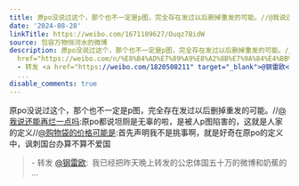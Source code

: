 ```yaml
---
title: 原po没说过这个，那个也不一定是p图，完全存在发过以后删掉重发的可能。//@我说还能再烂一点吗:原po都说坦厕是无辜的啦，是被人p图陷害的，这就是人家的定义//@...
date: '2024-08-28'
linkTitle: https://weibo.com/1671109627/Ouqz7BidW
source: 包容万物恒河水的微博
description: 原po没说过这个，那个也不一定是p图，完全存在发过以后删掉重发的可能。//<a href="https://weibo.com/n/%E6%88%91%E8%AF%B4%E8%BF%98%E8%83%BD%E5%86%8D%E7%83%82%E4%B8%80%E7%82%B9%E5%90%97">@我说还能再烂一点吗</a>:原po都说坦厕是无辜的啦，是被人p图陷害的，这就是人家的定义//<a
  href="https://weibo.com/n/%E8%B4%AD%E7%89%A9%E8%A2%8B%E7%9A%84%E4%BB%B7%E6%A0%BC%E5%8F%AF%E8%83%BD%E6%98%AF">@购物袋的价格可能是</a>:首先声明我不是挑事啊，就是好奇在原po的定义中，讽刺国台办算不算不爱国<br><blockquote>
  - 转发 <a href="https://weibo.com/1820508211" target="_blank">@钢雷欧</a>: 我已经把昨天晚上转发的公忠体国五十万的微博和奶蕉的
  ...
disable_comments: true
---
```

原po没说过这个，那个也不一定是p图，完全存在发过以后删掉重发的可能。//<a href="https://weibo.com/n/%E6%88%91%E8%AF%B4%E8%BF%98%E8%83%BD%E5%86%8D%E7%83%82%E4%B8%80%E7%82%B9%E5%90%97">@我说还能再烂一点吗</a>:原po都说坦厕是无辜的啦，是被人p图陷害的，这就是人家的定义//<a href="https://weibo.com/n/%E8%B4%AD%E7%89%A9%E8%A2%8B%E7%9A%84%E4%BB%B7%E6%A0%BC%E5%8F%AF%E8%83%BD%E6%98%AF">@购物袋的价格可能是</a>:首先声明我不是挑事啊，就是好奇在原po的定义中，讽刺国台办算不算不爱国<br><blockquote> - 转发 <a href="https://weibo.com/1820508211" target="_blank">@钢雷欧</a>: 我已经把昨天晚上转发的公忠体国五十万的微博和奶蕉的 ...